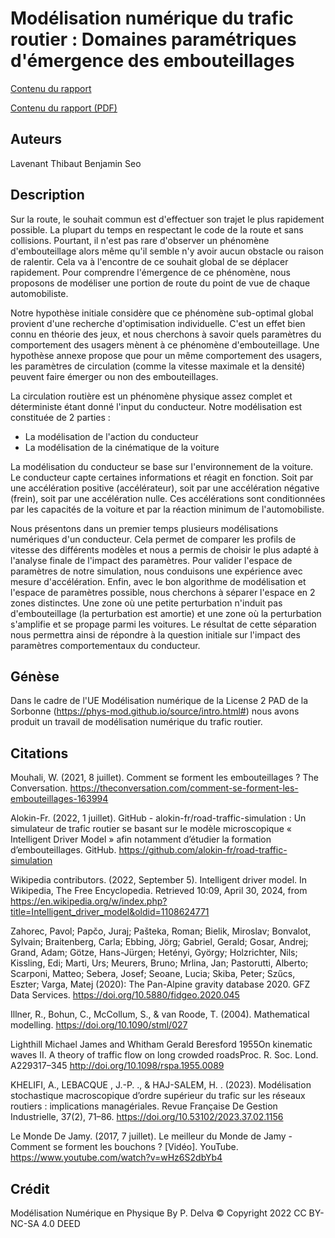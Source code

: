 # Modélisation numérique du trafic routier : Domaines paramétriques d'émergence des embouteillages

<a href="https://thibautlavenant.github.io/phyMod_miniproject/Mod%C3%A9lisation%20num%C3%A9rique%20du%20trafic%20routier%20-%20Domaines%20param%C3%A9triques%20d'%C3%A9mergence%20des%20embouteillages.html">Contenu du rapport</a>

<a href="https://thibautlavenant.github.io/phyMod_miniproject/Mod%C3%A9lisation%20num%C3%A9rique%20du%20trafic%20routier%20-%20Domaines%20param%C3%A9triques%20d'%C3%A9mergence%20des%20embouteillages.pdf">Contenu du rapport (PDF)</a>

## Auteurs

Lavenant Thibaut
Benjamin Seo

## Description

Sur la route, le souhait commun est d'effectuer son trajet le plus rapidement possible. La plupart du temps en respectant le code de la route et sans collisions. Pourtant, il n'est pas rare d'observer un phénomène d'embouteillage alors même qu'il semble n'y avoir aucun obstacle ou raison de ralentir. Cela va à l'encontre de ce souhait global de se déplacer rapidement. Pour comprendre l'émergence de ce phénomène, nous proposons de modéliser une portion de route du point de vue de chaque automobiliste.

Notre hypothèse initiale considère que ce phénomène sub-optimal global provient d'une recherche d'optimisation individuelle. C'est un effet bien connu en théorie des jeux, et nous cherchons à savoir quels paramètres du comportement des usagers mènent à ce phénomène d'embouteillage. Une hypothèse annexe propose que pour un même comportement des usagers, les paramètres de circulation (comme la vitesse maximale et la densité) peuvent faire émerger ou non des embouteillages.

La circulation routière est un phénomène physique assez complet et déterministe étant donné l'input du conducteur. Notre modélisation est constituée de 2 parties :
- La modélisation de l'action du conducteur
- La modélisation de la cinématique de la voiture

La modélisation du conducteur se base sur l'environnement de la voiture. Le conducteur capte certaines informations et réagit en fonction. Soit par une accélération positive (accélérateur), soit par une accélération négative (frein), soit par une accélération nulle. Ces accélérations sont conditionnées par les capacités de la voiture et par la réaction minimum de l'automobiliste.

Nous présentons dans un premier temps plusieurs modélisations numériques d'un conducteur. Cela permet de comparer les profils de vitesse des différents modèles et nous a permis de choisir le plus adapté à l'analyse finale de l'impact des paramètres. Pour valider l'espace de paramètres de notre simulation, nous conduisons une expérience avec mesure d'accélération. Enfin, avec le bon algorithme de modélisation et l'espace de paramètres possible, nous cherchons à séparer l'espace en 2 zones distinctes. Une zone où une petite perturbation n'induit pas d'embouteillage (la perturbation est amortie) et une zone où la perturbation s'amplifie et se propage parmi les voitures. Le résultat de cette séparation nous permettra ainsi de répondre à la question initiale sur l'impact des paramètres comportementaux du conducteur.

## Génèse

Dans le cadre de l'UE Modélisation numérique de la License 2 PAD de la Sorbonne (https://phys-mod.github.io/source/intro.html#) nous avons produit un travail de modélisation numérique du trafic routier. 

## Citations

Mouhali, W. (2021, 8 juillet). Comment se forment les embouteillages ? The Conversation. https://theconversation.com/comment-se-forment-les-embouteillages-163994

Alokin-Fr. (2022, 1 juillet). GitHub - alokin-fr/road-traffic-simulation : Un simulateur de trafic routier se basant sur le modèle microscopique « Intelligent Driver Model » afin notamment d’étudier la formation d’embouteillages. GitHub. https://github.com/alokin-fr/road-traffic-simulation

Wikipedia contributors. (2022, September 5). Intelligent driver model. In Wikipedia, The Free Encyclopedia. Retrieved 10:09, April 30, 2024, from https://en.wikipedia.org/w/index.php?title=Intelligent_driver_model&oldid=1108624771

Zahorec, Pavol; Papčo, Juraj; Pašteka, Roman; Bielik, Miroslav; Bonvalot, Sylvain; Braitenberg, Carla; Ebbing, Jörg; Gabriel, Gerald; Gosar, Andrej; Grand, Adam; Götze, Hans-Jürgen; Hetényi, György; Holzrichter, Nils; Kissling, Edi; Marti, Urs; Meurers, Bruno; Mrlina, Jan; Pastorutti, Alberto; Scarponi, Matteo; Sebera, Josef; Seoane, Lucia; Skiba, Peter; Szűcs, Eszter; Varga, Matej (2020): The Pan-Alpine gravity database 2020. GFZ Data Services. https://doi.org/10.5880/fidgeo.2020.045

Illner, R., Bohun, C., McCollum, S., & van Roode, T. (2004). Mathematical modelling. https://doi.org/10.1090/stml/027

Lighthill Michael James and Whitham Gerald Beresford 1955On kinematic waves II. A theory of traffic flow on long crowded roadsProc. R. Soc. Lond. A229317–345
http://doi.org/10.1098/rspa.1955.0089

KHELIFI, A., LEBACQUE , J.-P. ., & HAJ-SALEM, H. . (2023). Modélisation stochastique macroscopique d’ordre supérieur du trafic sur les réseaux routiers : implications managériales. Revue Française De Gestion Industrielle, 37(2), 71–86. https://doi.org/10.53102/2023.37.02.1156

Le Monde De Jamy. (2017, 7 juillet). Le meilleur du Monde de Jamy - Comment se forment les bouchons ? [Vidéo]. YouTube. https://www.youtube.com/watch?v=wHz6S2dbYb4

## Crédit

Modélisation Numérique en Physique By P. Delva © Copyright 2022 CC BY-NC-SA 4.0 DEED